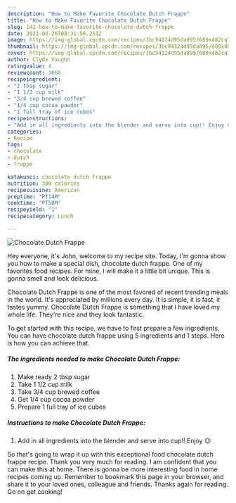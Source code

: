 ```yaml
---
description: "How to Make Favorite Chocolate Dutch Frappe"
title: "How to Make Favorite Chocolate Dutch Frappe"
slug: 142-how-to-make-favorite-chocolate-dutch-frappe
date: 2021-08-26T08:31:56.251Z
image: https://img-global.cpcdn.com/recipes/3bc94124d95da895/680x482cq70/chocolate-dutch-frappe-recipe-main-photo.jpg
thumbnail: https://img-global.cpcdn.com/recipes/3bc94124d95da895/680x482cq70/chocolate-dutch-frappe-recipe-main-photo.jpg
cover: https://img-global.cpcdn.com/recipes/3bc94124d95da895/680x482cq70/chocolate-dutch-frappe-recipe-main-photo.jpg
author: Clyde Vaughn
ratingvalue: 4
reviewcount: 3660
recipeingredient:
- "2 tbsp sugar"
- "1 1/2 cup milk"
- "3/4 cup brewed coffee"
- "1/4 cup cocoa powder"
- "1 full tray of ice cubes"
recipeinstructions:
- "Add in all ingredients into the blender and serve into cup!! Enjoy 😉"
categories:
- Recipe
tags:
- chocolate
- dutch
- frappe

katakunci: chocolate dutch frappe 
nutrition: 300 calories
recipecuisine: American
preptime: "PT14M"
cooktime: "PT58M"
recipeyield: "1"
recipecategory: Lunch

---
```



![Chocolate Dutch Frappe](https://img-global.cpcdn.com/recipes/3bc94124d95da895/680x482cq70/chocolate-dutch-frappe-recipe-main-photo.jpg)

Hey everyone, it's John, welcome to my recipe site. Today, I'm gonna show you how to make a special dish, chocolate dutch frappe. One of my favorites food recipes. For mine, I will make it a little bit unique. This is gonna smell and look delicious.



Chocolate Dutch Frappe is one of the most favored of recent trending meals in the world. It's appreciated by millions every day. It is simple, it is fast, it tastes yummy. Chocolate Dutch Frappe is something that I have loved my whole life. They're nice and they look fantastic.


To get started with this recipe, we have to first prepare a few ingredients. You can have chocolate dutch frappe using 5 ingredients and 1 steps. Here is how you can achieve that.

<!--inarticleads1-->

##### The ingredients needed to make Chocolate Dutch Frappe:

1. Make ready 2 tbsp sugar
1. Take 1 1/2 cup milk
1. Take 3/4 cup brewed coffee
1. Get 1/4 cup cocoa powder
1. Prepare 1 full tray of ice cubes




<!--inarticleads2-->

##### Instructions to make Chocolate Dutch Frappe:

1. Add in all ingredients into the blender and serve into cup!! Enjoy 😉




So that's going to wrap it up with this exceptional food chocolate dutch frappe recipe. Thank you very much for reading. I am confident that you can make this at home. There is gonna be more interesting food in home recipes coming up. Remember to bookmark this page in your browser, and share it to your loved ones, colleague and friends. Thanks again for reading. Go on get cooking!
